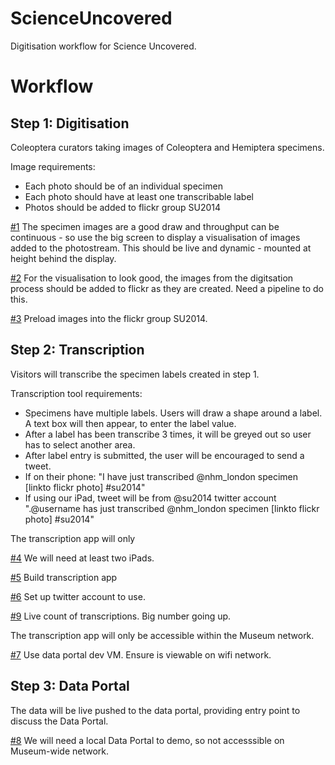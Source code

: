 ScienceUncovered
================

Digitisation workflow for Science Uncovered.


Workflow
========




Step 1: Digitisation
--------------------

Coleoptera curators taking images of Coleoptera and Hemiptera specimens.

Image requirements:

  * Each photo should be of an individual specimen
  * Each photo should have at least one transcribable label
  * Photos should be added to flickr group SU2014
  
[#1](/../../issues/1) The specimen images are a good draw and throughput can be continuous - so use the big screen to display a visualisation of images added to the photostream.  This should be live and dynamic - mounted at height behind the display. 

[#2](/../../issues/2) For the visualisation to look good, the images from the digitsation process should be added to flickr as they are created. Need a pipeline to do this.

[#3](/../../issues/3) Preload images into the flickr group SU2014. 

  

Step 2: Transcription
---------------------

Visitors will transcribe the specimen labels created in step 1.

Transcription tool requirements:

 * Specimens have multiple labels. Users will draw a shape around a label. A text box will then appear, to enter the label value.
 * After a label has been transcribe 3 times, it will be greyed out so user has to select another area. 
 * After label entry is submitted, the user will be encouraged to send a tweet.
  * If on their phone: "I have just  transcribed @nhm_london specimen [linkto flickr photo] #su2014"
  * If using our iPad, tweet will be from @su2014 twitter account ".@username has just transcribed @nhm_london specimen [linkto flickr photo] #su2014"

The transcription app will only  

[#4](/../../issues/4) We will need at least two iPads.

[#5](/../../issues/5) Build transcription app

[#6](/../../issues/6) Set up twitter account to use. 

[#9](/../../issues/9) Live count of transcriptions. Big number going up.

The transcription app will only be accessible within the Museum network.

[#7](/../../issues/7) Use data portal dev VM. Ensure is viewable on wifi network.

Step 3: Data Portal
-------------------

The data will be live pushed to the data portal, providing entry point to discuss the Data Portal.

[#8](/../../issues/8) We will need a local Data Portal to demo, so not accesssible on Museum-wide network.





